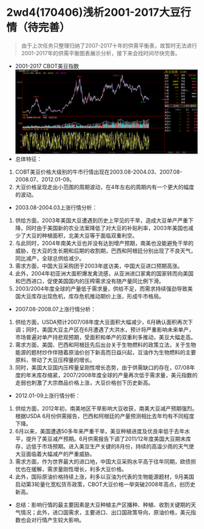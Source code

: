 # 2wd4(170406)浅析2001-2017大豆行情（待完善）
> 由于上次任务只整理归纳了2007-2017十年的供需平衡表，故暂时无法进行2001-2017年的供需平衡图表展示分析，接下来会找时间尽快完善。

- 2001-2017 CBOT美豆指数
![](https://github.com/XifenYE/-/blob/master/Screenshot/2001-2017%20CBOT%E7%BE%8E%E8%B1%86%E6%8C%87%E6%95%B0.png?raw=true)
- 总体特征：
1. COBT美豆价格大级别的牛市行情出现在2003.08-2004.03、2007.08-2008.07、2012.01-09。
2. 大豆价格呈现走出小范围的周期波动，在4年左右的周期内有一个更大的幅度的波动。
-  2003.08-2004.03上涨行情分析：
1. 供给方面，2003年美国大豆遭遇到历史上罕见的干旱，造成大豆单产严重下降，同时由于美国新的农业法案降低了对大豆的补贴利率，2003年美国也减少了大豆的种植面积，北美大豆等于面临双重利空。
2. 与此同时，2004年南美大豆也并没有达到增产预期，南美也没能避免干旱的威胁，在大豆的生长期和后期的收割期，巴西和阿根廷分别出现了不良天气，同比减产，全球总供给减少。
3. 需求方面，中国大豆采购团于2003年底访美，中国大豆进口预期高涨。
4. 此外，2004年初亚洲大面积爆发禽流感，从亚洲进口家禽的国家转而向美国和巴西进口，促使美国国内的压榨需求没有随产量同比例下滑。
5. 2003/2004年度全球的产量低于需求量，供给不足，而需求持续强劲导致美国大豆库存出现危机，库存危机推动期价上涨，形成牛市格局。
- 2007.08-2008.07上涨行情分析：
1. 供给方面，USDA预计2007/08年度大豆面积大幅减少，6月确认面积再次下调；同时，美国大豆主产区在6月遭遇了大洪水，预计将严重影响未来单产，市场普遍对单产持悲观预期，受面积和单产的双重利多推动，美豆大幅走高。
2. 需求方面，美国、巴西和阿根廷先后出台关于生物燃料的政策立法，关于生物能源的题材炒作伴随着原油价创下新高而日益兴起，豆油作为生物燃料的主要原料，带动了大豆压榨量的增长。
3. 同时，美国大豆国内压榨量呈刚性增长态势，由于供需缺口的存在，07/08年度的年末库存缩紧，2007/2008年度全球的产量再次低于需求量，美元指数的走弱也刺激了大宗商品价格上涨，大豆价格创下历史新高。
- 2012.01-09上涨行情分析：
1. 供给方面，2012年初，南美地区干旱影响大豆收获，南美大豆减产预期强烈。根据USDA 6月份供需报告，巴西和阿根廷的产量预测相比去年均有不同程度下降。
2. 6月以来，美国遭遇50多年来严重干旱，美豆种植进度及优良率低于去年水平，提升了美豆减产预期。6月供需报告下调了2011/12年度美国大豆期末库存，远低于市场预期。进入美豆生产关键的8月份，持续的高温少雨的天气使大豆面临着大幅减产的严重威胁。
3. 需求方面，作为世界最大的进口地，中国大豆采购水平高于往年同期，欧债担忧也在缓解，需求量刚性增长，利多大豆价格。
4. 此外，国际原油价格持续上涨，利多以豆油为代表的生物能源题材，9月美国启动第3轮量化宽松货币政策，CBOT大豆价格一举突破2008年高点，创历史新高。
- 总结：影响行情的最主要因素是大豆种植主产区播种、种植、收割关键期的天气情况；此外，进口国需求，主要进口、出口国政策导向，原油价格，美元指数也会对行情产生较大影响。
